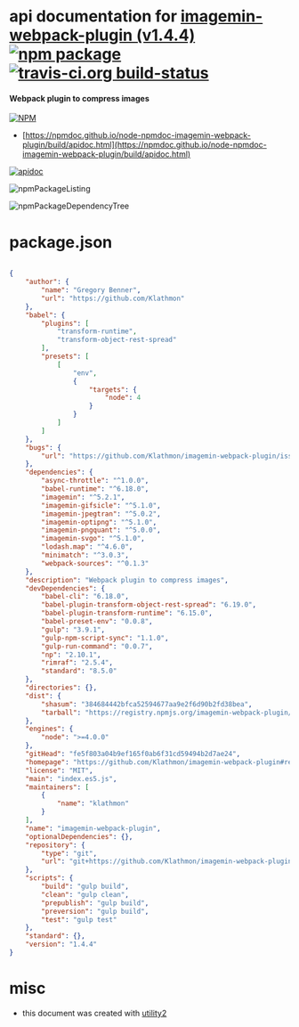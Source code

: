 # api documentation for  [imagemin-webpack-plugin (v1.4.4)](https://github.com/Klathmon/imagemin-webpack-plugin#readme)  [![npm package](https://img.shields.io/npm/v/npmdoc-imagemin-webpack-plugin.svg?style=flat-square)](https://www.npmjs.org/package/npmdoc-imagemin-webpack-plugin) [![travis-ci.org build-status](https://api.travis-ci.org/npmdoc/node-npmdoc-imagemin-webpack-plugin.svg)](https://travis-ci.org/npmdoc/node-npmdoc-imagemin-webpack-plugin)
#### Webpack plugin to compress images

[![NPM](https://nodei.co/npm/imagemin-webpack-plugin.png?downloads=true&downloadRank=true&stars=true)](https://www.npmjs.com/package/imagemin-webpack-plugin)

- [https://npmdoc.github.io/node-npmdoc-imagemin-webpack-plugin/build/apidoc.html](https://npmdoc.github.io/node-npmdoc-imagemin-webpack-plugin/build/apidoc.html)

[![apidoc](https://npmdoc.github.io/node-npmdoc-imagemin-webpack-plugin/build/screenCapture.buildCi.browser.%252Ftmp%252Fbuild%252Fapidoc.html.png)](https://npmdoc.github.io/node-npmdoc-imagemin-webpack-plugin/build/apidoc.html)

![npmPackageListing](https://npmdoc.github.io/node-npmdoc-imagemin-webpack-plugin/build/screenCapture.npmPackageListing.svg)

![npmPackageDependencyTree](https://npmdoc.github.io/node-npmdoc-imagemin-webpack-plugin/build/screenCapture.npmPackageDependencyTree.svg)



# package.json

```json

{
    "author": {
        "name": "Gregory Benner",
        "url": "https://github.com/Klathmon"
    },
    "babel": {
        "plugins": [
            "transform-runtime",
            "transform-object-rest-spread"
        ],
        "presets": [
            [
                "env",
                {
                    "targets": {
                        "node": 4
                    }
                }
            ]
        ]
    },
    "bugs": {
        "url": "https://github.com/Klathmon/imagemin-webpack-plugin/issues"
    },
    "dependencies": {
        "async-throttle": "^1.0.0",
        "babel-runtime": "^6.18.0",
        "imagemin": "^5.2.1",
        "imagemin-gifsicle": "^5.1.0",
        "imagemin-jpegtran": "^5.0.2",
        "imagemin-optipng": "^5.1.0",
        "imagemin-pngquant": "^5.0.0",
        "imagemin-svgo": "^5.1.0",
        "lodash.map": "^4.6.0",
        "minimatch": "^3.0.3",
        "webpack-sources": "^0.1.3"
    },
    "description": "Webpack plugin to compress images",
    "devDependencies": {
        "babel-cli": "6.18.0",
        "babel-plugin-transform-object-rest-spread": "6.19.0",
        "babel-plugin-transform-runtime": "6.15.0",
        "babel-preset-env": "0.0.8",
        "gulp": "3.9.1",
        "gulp-npm-script-sync": "1.1.0",
        "gulp-run-command": "0.0.7",
        "np": "2.10.1",
        "rimraf": "2.5.4",
        "standard": "8.5.0"
    },
    "directories": {},
    "dist": {
        "shasum": "384684442bfca52594677aa9e2f6d90b2fd38bea",
        "tarball": "https://registry.npmjs.org/imagemin-webpack-plugin/-/imagemin-webpack-plugin-1.4.4.tgz"
    },
    "engines": {
        "node": ">=4.0.0"
    },
    "gitHead": "fe5f803a04b9ef165f0ab6f31cd59494b2d7ae24",
    "homepage": "https://github.com/Klathmon/imagemin-webpack-plugin#readme",
    "license": "MIT",
    "main": "index.es5.js",
    "maintainers": [
        {
            "name": "klathmon"
        }
    ],
    "name": "imagemin-webpack-plugin",
    "optionalDependencies": {},
    "repository": {
        "type": "git",
        "url": "git+https://github.com/Klathmon/imagemin-webpack-plugin.git"
    },
    "scripts": {
        "build": "gulp build",
        "clean": "gulp clean",
        "prepublish": "gulp build",
        "preversion": "gulp build",
        "test": "gulp test"
    },
    "standard": {},
    "version": "1.4.4"
}
```



# misc
- this document was created with [utility2](https://github.com/kaizhu256/node-utility2)
